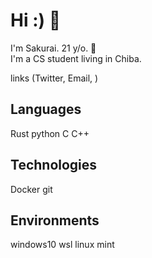 # Hi :) 👋
I'm Sakurai. 21 y/o. 🥴  
I'm a CS student living in Chiba.  

 links (Twitter, Email, )

## Languages
Rust
python
C
C++

## Technologies
Docker
git

## Environments
windows10
wsl
linux mint

